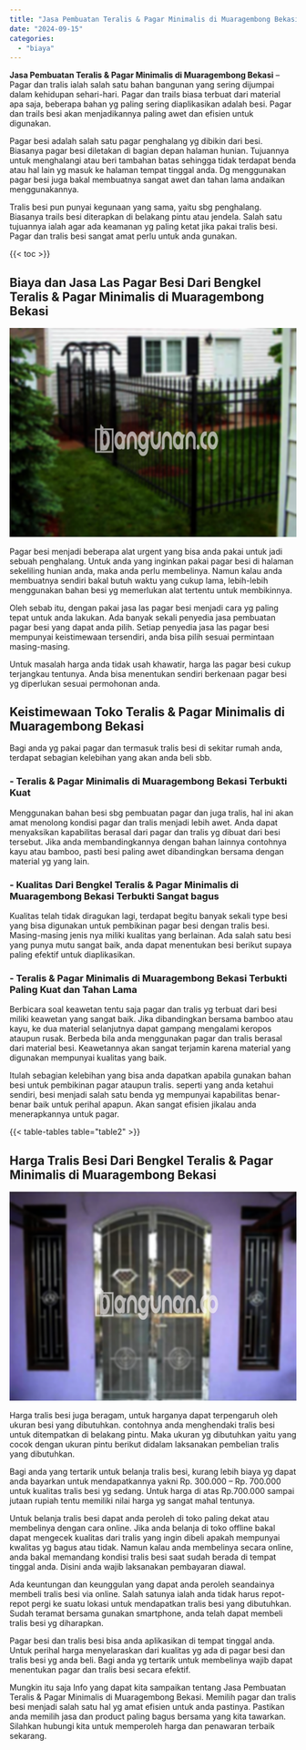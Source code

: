 ```yaml
---
title: "Jasa Pembuatan Teralis & Pagar Minimalis di Muaragembong Bekasi"
date: "2024-09-15"
categories: 
  - "biaya"
---
```


**Jasa Pembuatan Teralis & Pagar Minimalis di Muaragembong Bekasi** – Pagar dan tralis ialah salah satu bahan bangunan yang sering dijumpai dalam kehidupan sehari-hari. Pagar dan trails biasa terbuat dari material apa saja, beberapa bahan yg paling sering diaplikasikan adalah besi. Pagar dan trails besi akan menjadikannya paling awet dan efisien untuk digunakan.

Pagar besi adalah salah satu pagar penghalang yg dibikin dari besi. Biasanya pagar besi diletakan di bagian depan halaman hunian. Tujuannya untuk menghalangi atau beri tambahan batas sehingga tidak terdapat benda atau hal lain yg masuk ke halaman tempat tinggal anda. Dg menggunakan pagar besi juga bakal membuatnya sangat awet dan tahan lama andaikan menggunakannya.

Tralis besi pun punyai kegunaan yang sama, yaitu sbg penghalang. Biasanya trails besi diterapkan di belakang pintu atau jendela. Salah satu tujuannya ialah agar ada keamanan yg paling ketat jika pakai tralis besi. Pagar dan tralis besi sangat amat perlu untuk anda gunakan.

{{< toc >}}

## Biaya dan Jasa Las Pagar Besi Dari Bengkel Teralis & Pagar Minimalis di Muaragembong Bekasi

![Jasa Pembuatan Teralis & Pagar Minimalis di Muaragembong Bekasi](/images/pagar-minimalis-murah-43.png)

Pagar besi menjadi beberapa alat urgent yang bisa anda pakai untuk jadi sebuah penghalang. Untuk anda yang inginkan pakai pagar besi di halaman sekeliling hunian anda, maka anda perlu membelinya. Namun kalau anda membuatnya sendiri bakal butuh waktu yang cukup lama, lebih-lebih menggunakan bahan besi yg memerlukan alat tertentu untuk membikinnya.

Oleh sebab itu, dengan pakai jasa las pagar besi menjadi cara yg paling tepat untuk anda lakukan. Ada banyak sekali penyedia jasa pembuatan pagar besi yang dapat anda pilih. Setiap penyedia jasa las pagar besi mempunyai keistimewaan tersendiri, anda bisa pilih sesuai permintaan masing-masing.

Untuk masalah harga anda tidak usah khawatir, harga las pagar besi cukup terjangkau tentunya. Anda bisa menentukan sendiri berkenaan pagar besi yg diperlukan sesuai permohonan anda.

## Keistimewaan Toko Teralis & Pagar Minimalis di Muaragembong Bekasi

Bagi anda yg pakai pagar dan termasuk tralis besi di sekitar rumah anda, terdapat sebagian kelebihan yang akan anda beli sbb.

### \- Teralis & Pagar Minimalis di Muaragembong Bekasi Terbukti Kuat

Menggunakan bahan besi sbg pembuatan pagar dan juga tralis, hal ini akan amat menolong kondisi pagar dan tralis menjadi lebih awet. Anda dapat menyaksikan kapabilitas berasal dari pagar dan tralis yg dibuat dari besi tersebut. Jika anda membandingkannya dengan bahan lainnya contohnya kayu atau bamboo, pasti besi paling awet dibandingkan bersama dengan material yg yang lain.

### \- Kualitas Dari Bengkel Teralis & Pagar Minimalis di Muaragembong Bekasi Terbukti Sangat bagus

Kualitas telah tidak diragukan lagi, terdapat begitu banyak sekali type besi yang bisa digunakan untuk pembikinan pagar besi dengan tralis besi. Masing-masing jenis nya miliki kualitas yang berlainan. Ada salah satu besi yang punya mutu sangat baik, anda dapat menentukan besi berikut supaya paling efektif untuk diaplikasikan.

### \- Teralis & Pagar Minimalis di Muaragembong Bekasi Terbukti Paling Kuat dan Tahan Lama

Berbicara soal keawetan tentu saja pagar dan tralis yg terbuat dari besi miliki keawetan yang sangat baik. Jika dibandingkan bersama bamboo atau kayu, ke dua material selanjutnya dapat gampang mengalami keropos ataupun rusak. Berbeda bila anda menggunakan pagar dan tralis berasal dari material besi. Keawetannya akan sangat terjamin karena material yang digunakan mempunyai kualitas yang baik.

Itulah sebagian kelebihan yang bisa anda dapatkan apabila gunakan bahan besi untuk pembikinan pagar ataupun tralis. seperti yang anda ketahui sendiri, besi menjadi salah satu benda yg mempunyai kapabilitas benar-benar baik untuk perihal apapun. Akan sangat efisien jikalau anda menerapkannya untuk pagar.

{{< table-tables table="table2" >}}

## Harga Tralis Besi Dari Bengkel Teralis & Pagar Minimalis di Muaragembong Bekasi

![Jasa Pembuatan Teralis & Pagar Minimalis di Muaragembong Bekasi](/images/teralis-minimalis-murah-18.png)

Harga tralis besi juga beragam, untuk harganya dapat terpengaruh oleh ukuran besi yang dibutuhkan. contohnya anda menghendaki tralis besi untuk ditempatkan di belakang pintu. Maka ukuran yg dibutuhkan yaitu yang cocok dengan ukuran pintu berikut didalam laksanakan pembelian tralis yang dibutuhkan.

Bagi anda yang tertarik untuk belanja tralis besi, kurang lebih biaya yg dapat anda bayarkan untuk mendapatkannya yakni Rp. 300.000 – Rp. 700.000 untuk kualitas tralis besi yg sedang. Untuk harga di atas Rp.700.000 sampai jutaan rupiah tentu memiliki nilai harga yg sangat mahal tentunya.

Untuk belanja tralis besi dapat anda peroleh di toko paling dekat atau membelinya dengan cara online. Jika anda belanja di toko offline bakal dapat mengecek kualitas dari tralis yang ingin dibeli apakah mempunyai kwalitas yg bagus atau tidak. Namun kalau anda membelinya secara online, anda bakal memandang kondisi tralis besi saat sudah berada di tempat tinggal anda. Disini anda wajib laksanakan pembayaran diawal.

Ada keuntungan dan keunggulan yang dapat anda peroleh seandainya membeli tralis besi via online. Salah satunya ialah anda tidak harus repot-repot pergi ke suatu lokasi untuk mendapatkan tralis besi yang dibutuhkan. Sudah teramat bersama gunakan smartphone, anda telah dapat membeli tralis besi yg diharapkan.

Pagar besi dan tralis besi bisa anda aplikasikan di tempat tinggal anda. Untuk perihal harga menyelaraskan dari kualitas yg ada di pagar besi dan tralis besi yg anda beli. Bagi anda yg tertarik untuk membelinya wajib dapat menentukan pagar dan tralis besi secara efektif.

Mungkin itu saja Info yang dapat kita sampaikan tentang Jasa Pembuatan Teralis & Pagar Minimalis di Muaragembong Bekasi. Memilih pagar dan tralis besi menjadi salah satu hal yg amat efisien untuk anda pastinya. Pastikan anda memilih jasa dan product paling bagus bersama yang kita tawarkan. Silahkan hubungi kita untuk memperoleh harga dan penawaran terbaik sekarang.
